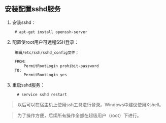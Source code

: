 ## 安装配置sshd服务

1. 安装sshd：

        # apt-get install openssh-server

2. 配置使root用户可远程SSH登录：

        编辑/etc/ssh/sshd_config文件：

        FROM:
            PermitRootLogin prohibit-password
        TO:
            PermitRootLogin yes

3. 重启sshd服务：

         # service sshd restart

> 以后可以在宿主机上使用ssh工具进行登录。Windows中建议使用Xshell。

> 为了操作方便，后续所有操作全部在超级用户（root）下进行。

